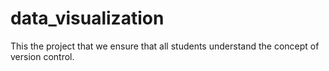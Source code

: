 # data_visualization
This the project that we ensure that all students understand the concept of version control.
